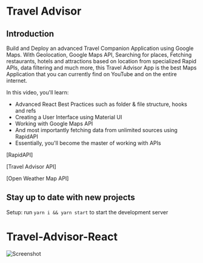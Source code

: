 # Travel Advisor

## Introduction
Build and Deploy an advanced Travel Companion Application using Google Maps. With Geolocation, Google Maps API, Searching for places, Fetching restaurants, hotels and attractions based on location from specialized Rapid APIs, data filtering and much more, this Travel Advisor App is the best Maps Application that you can currently find on YouTube and on the entire internet.

In this video, you'll learn:

- Advanced React Best Practices such as folder & file structure, hooks and refs
- Creating a User Interface using Material UI
- Working with Google Maps API
- And most importantly fetching data from unlimited sources using RapidAPI
- Essentially, you'll become the master of working with APIs

[RapidAPI]

[Travel Advisor API]

[Open Weather Map API]

## Stay up to date with new projects

Setup: run ```yarn i && yarn start``` to start the development server
# Travel-Advisor-React


![Screenshot](https://user-images.githubusercontent.com/80632324/150392885-dd2990d7-cee3-4c97-b162-f9d526bfedbe.png)

